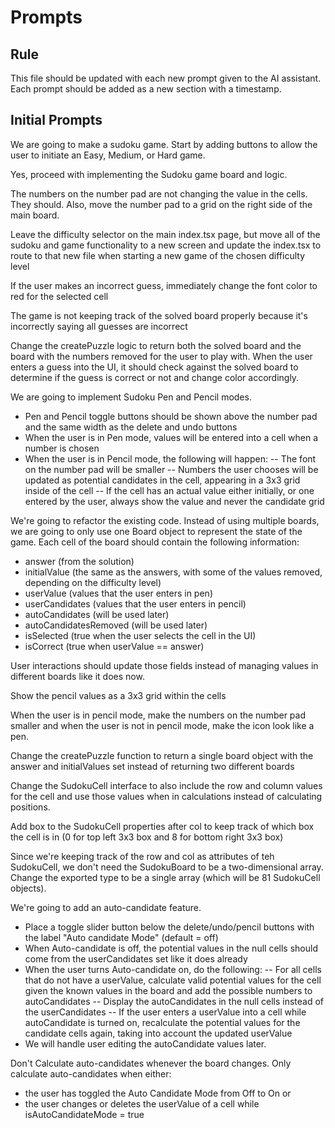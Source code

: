 # Prompts

## Rule
This file should be updated with each new prompt given to the AI assistant. Each prompt should be added as a new section with a timestamp.

## Initial Prompts
We are going to make a sudoku game. Start by adding buttons to allow the user to initiate an Easy, Medium, or Hard game.

Yes, proceed with implementing the Sudoku game board and logic.


The numbers on the number pad are not changing the value in the cells. They should. Also, move the number pad to a grid on the right side of the main board.


Leave the difficulty selector on the main index.tsx page, but move all of the sudoku and game functionality to a new screen and update the index.tsx to route to that new file when starting a new game of the chosen difficulty level

If the user makes an incorrect guess, immediately change the font color to red for the selected cell


The game is not keeping track of the solved board properly because it's incorrectly saying all guesses are incorrect


Change the createPuzzle logic to return both the solved board and the board with the numbers removed for the user to play with.  When the user enters a guess into the UI, it should check against the solved board to determine if the guess is correct or not and change color accordingly.


We are going to implement Sudoku Pen and Pencil modes.
- Pen and Pencil toggle buttons should be shown above the number pad and the same width as the delete and undo buttons
- When the user is in Pen mode, values will be entered into a cell when a number is chosen
- When the user is in Pencil mode, the following will happen:
-- The font on the number pad will be smaller
-- Numbers the user chooses will be updated as potential candidates in the cell, appearing in a 3x3 grid inside of the cell
-- If the cell has an actual value either initially, or one entered by the user, always show the value and never the candidate grid

 

We're going to refactor the existing code. Instead of using multiple boards, we are going to only use one Board object to represent the state of the game. Each cell of the board should contain the following information:
- answer (from the solution)
- initialValue (the same as the answers, with some of the values removed, depending on the difficulty level)
- userValue (values that the user enters in pen)
- userCandidates (values that the user enters in pencil)
- autoCandidates (will be used later)
- autoCandidatesRemoved (will be used later)
- isSelected (true when the user selects the cell in the UI)
- isCorrect (true when userValue == answer)

User interactions should update those fields instead of managing values in different boards like it does now.

Show the pencil values as a 3x3 grid within the cells

When the user is in pencil mode, make the numbers on the number pad smaller and when the user is not in pencil mode, make the icon look like a pen.


Change the createPuzzle function to return a single board object with the answer and initialValues set instead of returning two different boards

Change the SudokuCell interface to also include the row and column values for the cell and use those values when in calculations instead of calculating positions.


Add box to the SudokuCell properties after col to keep track of which box the cell is in (0 for top left 3x3 box and 8 for bottom right 3x3 box)

Since we're keeping track of the row and col as attributes of teh SudokuCell, we don't need the SudokuBoard to be a two-dimensional array.  Change the exported type to be a single array (which will be 81 SudokuCell objects).



We're going to add an auto-candidate feature.
- Place a toggle slider button below the delete/undo/pencil buttons with the label "Auto candidate Mode" (default = off)
- When Auto-candidate is off, the potential values in the null cells should come from the userCandidates set like it does already
- When the user turns Auto-candidate on, do the following:
-- For all cells that do not have a userValue, calculate valid potential values for the cell given the known values in the board and add the possible numbers to autoCandidates 
-- Display the autoCandidates in the null cells instead of the userCandidates
-- If the user enters a userValue into a cell while autoCandidate is turned on, recalculate the potential values for the candidate cells again, taking into account the updated userValue
- We will handle user editing the autoCandidate values later.

Don't Calculate auto-candidates whenever the board changes.  Only calculate auto-candidates when either:
- the user has toggled the Auto Candidate Mode from Off to On 
or
- the user changes or deletes the userValue of a cell while isAutoCandidateMode = true

